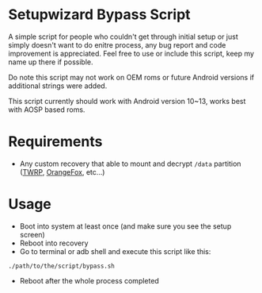 # Setupwizard Bypass Script
A simple script for people who couldn't get through initial setup or just simply doesn't want to do enitre process, any bug report and code improvement is appreciated. Feel free to use or include this script, keep my name up there if possible.  

Do note this script may not work on OEM roms or future Android versions if additional strings were added.  

This script currently should work with Android version 10~13, works best with AOSP based roms.  

# Requirements
- Any custom recovery that able to mount and decrypt `/data` partition ([TWRP](https://twrp.me), [OrangeFox](https://orangefox.download), etc...)  

# Usage
- Boot into system at least once (and make sure you see the setup screen)
- Reboot into recovery
- Go to terminal or adb shell and execute this script like this:  
```
./path/to/the/script/bypass.sh
```
- Reboot after the whole process completed  


